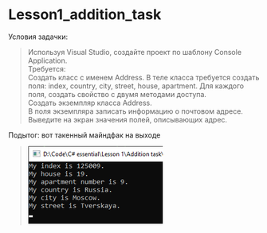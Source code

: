 # Lesson1_addition_task
Условия задачки:
>Используя Visual Studio, создайте проект по шаблону Console Application.  
Требуется:  
Создать класс с именем Address. 
В теле класса требуется создать поля: index, country, city, street, house, apartment.  Для каждого поля, создать свойство с двумя методами доступа.  
Создать экземпляр класса Address.  
В поля экземпляра записать информацию о почтовом адресе.  
Выведите на экран значения полей, описывающих адрес. 

Подытог: вот такенный майндфак на выходе
>![](Program_Output.png)

